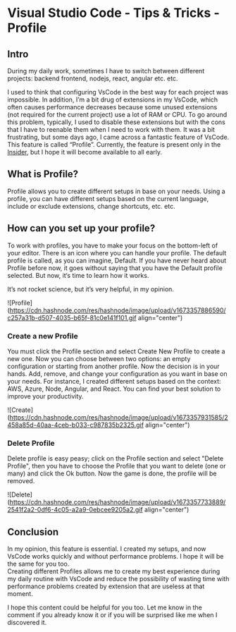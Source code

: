 # Visual Studio Code - Tips & Tricks - Profile

## Intro

During my daily work, sometimes I have to switch between different projects: backend frontend, nodejs, react, angular etc. etc.

I used to think that configuring VsCode in the best way for each project was impossible. In addition, I’m a bit drug of extensions in my VsCode, which often causes performance decreases because some unused extensions (not required for the current project) use a lot of RAM or CPU. To go around this problem, typically, I used to disable these extensions but with the cons that I have to reenable them when I need to work with them. It was a bit frustrating, but some days ago, I came across a fantastic feature of VsCode. This feature is called “Profile”. Currently, the feature is present only in the [Insider](https://code.visualstudio.com/insiders/), but I hope it will become available to all early.

## What is Profile?

Profile allows you to create different setups in base on your needs. Using a profile, you can have different setups based on the current language, include or exclude extensions, change shortcuts, etc. etc.

## How can you set up your profile?

To work with profiles, you have to make your focus on the bottom-left of your editor. There is an icon where you can handle your profile. The default profile is called, as you can imagine, Default. If you have never heard about Profile before now, it goes without saying that you have the Default profile selected. But now, it‘s time to learn how it works.

It’s not rocket science, but it’s very helpful, in my opinion.

![Profile](https://cdn.hashnode.com/res/hashnode/image/upload/v1673357886590/c257a31b-d507-4035-b65f-81c0e141f101.gif align="center")

### Create a new Profile

You must click the Profile section and select Create New Profile to create a new one. Now you can choose between two options: an empty configuration or starting from another profile. Now the decision is in your hands. Add, remove, and change your configuration as you want in base on your needs. For instance, I created different setups based on the context: AWS, Azure, Node, Angular, and React. You can find your best solution to improve your productivity.

![Create](https://cdn.hashnode.com/res/hashnode/image/upload/v1673357931585/2458a85d-40aa-4ceb-b033-c987835b2325.gif align="center")

### Delete Profile

Delete profile is easy peasy; click on the Profile section and select "Delete Profile", then you have to choose the Profile that you want to delete (one or many) and click the Ok button. Now the game is done, the profile will be removed.

![Delete](https://cdn.hashnode.com/res/hashnode/image/upload/v1673357733889/2541f2a2-0df6-4c05-a2a9-0ebcee9205a2.gif align="center")

## Conclusion

In my opinion, this feature is essential. I created my setups, and now VsCode works quickly and without performance problems. I hope it will be the same for you too.  
Creating different Profiles allows me to create my best experience during my daily routine with VsCode and reduce the possibility of wasting time with performance problems created by extension that are useless at that moment.

I hope this content could be helpful for you too. Let me know in the comment if you already know it or if you will be surprised like me when I discovered it.